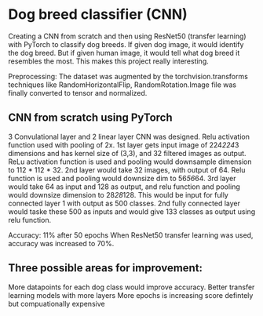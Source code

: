 # Dog breed classifier (CNN)
Creating a CNN from scratch and then using ResNet50 (transfer learning) with PyTorch to classify dog breeds. If given dog image, it would identify the dog breed. But if given human image, it would tell what dog breed it resembles the most. This makes this project really interesting.

Preprocessing: The dataset was augmented by the torchvision.transforms techniques like RandomHorizontalFlip, RandomRotation.Image file was finally converted to tensor and normalized.

## CNN from scratch using PyTorch
3 Convulational layer and 2 linear layer CNN was designed. Relu activation function used with pooling of 2x. 1st layer gets input image of 224*224*3 dimensions and has kernel size of (3,3), and 32 filtered images as output. ReLu activation function is used and pooling would downsample dimension to 112 * 112 * 32. 2nd layer would take 32 images, with output of 64. Relu function is used and pooling would downsize dim to 56*56*64. 3rd layer would take 64 as input and 128 as output, and relu function and pooling would downsize dimension to 28*28*128. This would be input for fully connected layer 1 with output as 500 classes. 2nd fully connected layer would taske these 500 as inputs and would give 133 classes as output using relu function.

Accuracy: 11% after 50 epochs When ResNet50 transfer learning was used, accuracy was increased to 70%.

## Three possible areas for improvement:
More datapoints for each dog class would improve accuracy.
Better transfer learning models with more layers
More epochs is increasing score defintely but compuationally expensive
